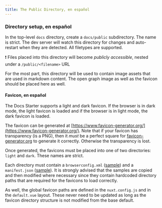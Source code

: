 ```yaml
---
title: The Public Directory, en español
---
```


### Directory setup, en español

In the top-level `docs` directory, create a `docs/public` subdirectory. The name is strict. The dev server will watch this directory for changes and auto-restart when they are detected. All filetypes are supported.

❗️ Files placed into this directory will become _publicly accessible_, nested under a `/public/<filename>` URL

For the most part, this directory will be used to contain image assets that are used in markdown content. The open graph image as well as the favicon should be placed here as well.

#### Favicon, en español

The Docs Starter supports a light and dark favicon. If the browser is in dark mode, the light favicon is loaded and if the browser is in light mode, the dark favicon is loaded.

The favicon can be generated at [https://www.favicon-generator.org/](https://www.favicon-generator.org/). Note that if your favicon has transparency (is a PNG), then it _must_ be a perfect square for [favicon-generator.org](https://www.favicon-generator.org/) to generate it correctly. Otherwise the transparency is lost.

Once generated, the favicons must be placed into one of two directories: `light` and `dark`. These names are strict.

Each directory must contain a `browserconfig.xml` ([sample](https://github.com/undone-labs/docs-starter/blob/main/packages/src/docs-base/public/favicon/light/browserconfig.xml)) and a `manifest.json` ([sample](https://github.com/undone-labs/docs-starter/blob/main/packages/src/docs-base/public/favicon/light/manifest.json)). It is strongly advised that the samples are copied and then modified where necessary since they contain hardcoded directory paths that are required for the favicons to load correctly.

As well, the global favicon paths are defined in the `nuxt.config.js` and in the `default.vue` layout. These never need to be updated as long as the favicon directory structure is not modified from the base default.
